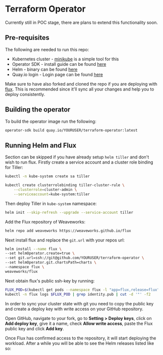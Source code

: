 # Terraform Operator

Currently still in POC stage, there are plans to extend this functionality soon.

## Pre-requisites

The following are needed to run this repo:

 - Kubernetes cluster - [minikube](https://github.com/kubernetes/minikube) is a simple tool for this
 - Operator SDK - install guide can be found [here](https://github.com/operator-framework/operator-sdk)
 - Helm - binary can be found [here](https://github.com/helm/helm)
 - Quay.io login - Login page can be found [here](https://quay.io/)


 Make sure to have also forked and cloned the repo if you are deploying with [flux](https://github.com/weaveworks/flux). This is recommended since it'll sync all your changes and help you to deploy consistently.

 ## Building the operator

 To build the operator image run the following:

 ```sh
operator-sdk build quay.io/YOURUSER/terraform-operator:latest
 ```

 ## Running Helm and Flux

 Section can be skipped if you have already setup `helm tiller` and don't wish to run flux. Firstly create a service account and a cluster role binding for Tiller:

 ```sh
 kubectl -n kube-system create sa tiller

 kubectl create clusterrolebinding tiller-cluster-rule \
     --clusterrole=cluster-admin \
     --serviceaccount=kube-system:tiller
 ```

 Then deploy Tiller in `kube-system` namespace:

 ```sh
 helm init --skip-refresh --upgrade --service-account tiller
 ```

 Add the Flux repository of Weaveworks:

 ```sh
 helm repo add weaveworks https://weaveworks.github.io/flux
 ```

Next install flux and replace the `git.url` with your repos url:


```sh
helm install --name flux \
--set helmOperator.create=true \
--set git.url=ssh://git@github.com/YOURUSER/terraform-operator \
--set helmOperator.git.chartsPath=charts \
--namespace flux \
weaveworks/flux
```

Next obtain flux's public ssh-key by running:

```sh
FLUX_POD=$(kubectl get pods --namespace flux -l "app=flux,release=flux" -o jsonpath="{.items[0].metadata.name}")
kubectl -n flux logs $FLUX_POD | grep identity.pub | cut -d '"' -f2
```

In order to sync your cluster state with git you need to copy the public key and create a deploy key with write access on your GitHub repository.

Open GitHub, navigate to your fork, go to **Setting > Deploy keys**, click on **Add deploy key**, give it a name, check **Allow write access**, paste the Flux public key and click **Add key**.

Once Flux has confirmed access to the repository, it will start deploying the workload. After a while you will be able to see the Helm releases listed like so:
